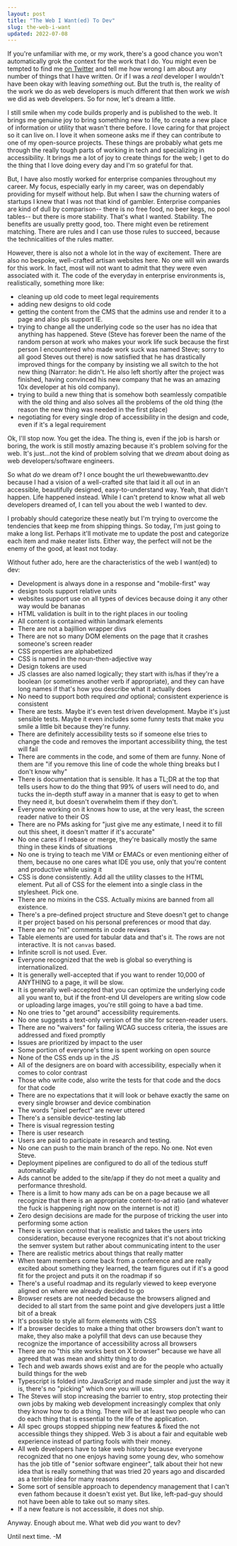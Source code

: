```yaml
---
layout: post
title: "The Web I Want(ed) To Dev"
slug: the-web-i-want
updated: 2022-07-08
---
```


If you're unfamiliar with me, or my work, there's a good chance you won't automatically grok the context for the work that I do. You might even be tempted to find me [on Twitter](https://twitter.com/a11yMel) and tell me how wrong I am about any number of things that I have written. Or if I was a _real_ developer I wouldn't have been okay with leaving _something_ out. But the truth is, the reality of the work we do as web developers is much different that then work we _wish_ we did as web developers. So for now, let's dream a little.

<!--more-->

I still smile when my code builds properly and is published to the web. It brings me genuine joy to bring something new to life, to create a new place of information or utility that wasn't there before. I love caring for that project so it can live on. I love it when someone asks me if they can contribute to one of my open-source projects. These things are probably what gets me through the really tough parts of working in tech and specializing in accessibility. It brings me a lot of joy to create things for the web; I get to do the thing that I love doing every day and I'm so grateful for that.

But, I have also mostly worked for enterprise companies throughout my career. My focus, especially early in my career, was on dependably providing for myself without help. But when I saw the churning waters of startups I knew that I was not that kind of gambler. Enterprise companies are kind of dull by comparison-- there is no free food, no beer kegs, no pool tables-- but there is more stability. That's what I wanted. Stability. The benefits are usually pretty good, too. There might even be retirement matching. There are rules and I can use those rules to succeed, because the technicalities of the rules matter. 

However, there is also not a whole lot in the way of excitement. There are also no bespoke, well-crafted artisan websites here. No one will win awards for this work. In fact, most will not want to admit that they were even associated with it. The code of the everyday in enterprise environments is, realistically, something more like: 

* cleaning up old code to meet legal requirements
* adding new designs to old code 
* getting the content from the CMS that the admins use and render it to a page and also pls support IE.
* trying to change all the underlying code so the user has no idea that anything has happened. Steve (Steve has forever been the name of the random person at work who makes your work life suck because the first person I encountered who made work suck was named Steve; sorry to all good Steves out there) is now satisfied that he has drastically improved things for the company by insisting we all switch to the hot new thing (Narrator: he didn't. He also left shortly after the project was finished, having convinced his new company that he was an amazing 10x developer at his old company).
* trying to build a new thing that is somehow both seamlessly compatible with the old thing and also solves all the problems of the old thing (the reason the new thing was needed in the first place)
* negotiating for every single drop of accessibility in the design and code, even if it's a legal requirement

Ok, I'll stop now. You get the idea. The thing is, even if the job is harsh or boring, the work is still mostly amazing because it's problem solving for the web. It's just...not the kind of problem solving that we _dream_ about doing as web developers/software engineers. 

So what _do_ we dream of? I once bought the url thewebwewantto.dev because I had a vision of a well-crafted site that laid it all out in an accessible, beautifully designed, easy-to-understand way. Yeah, that didn't happen. Life happened instead. While I can't pretend to know what all web developers dreamed of, I can tell you about the web I wanted to dev. 

I probably should categorize these neatly but I'm trying to overcome the tendencies that keep me from shipping things. So today, I'm just going to make a long list. Perhaps it'll motivate me to update the post and categorize each item and make neater lists. Either way, the perfect will not be the enemy of the good, at least not today.


Without futher ado, here are the characteristics of the web I want(ed) to dev:

* Development is always done in a response and "mobile-first" way
* design tools support relative units
* websites support use on all types of devices because doing it any other way would be bananas
* HTML validation is built in to the right places in our tooling
* All content is contained within landmark elements
* There are not a bajillion wrapper divs
* There are not so many DOM elements on the page that it crashes someone's screen reader
* CSS properties are alphabetized
* CSS is named in the noun-then-adjective way
* Design tokens are used
* JS classes are also named logically; they start with is/has if they're a boolean (or sometimes another verb if appropriate), and they can have long names if that's how you describe what it actually does
* No need to support both required _and_ optional; consistent experience is consistent
* There are tests. Maybe it's even test driven development. Maybe it's just sensible tests. Maybe it even includes some funny tests that make you smile a little bit because they're funny.
* There are definitely accessibility tests so if someone else tries to change the code and removes the important accessibility thing, the test will fail
* There are comments in the code, and some of them are funny. None of them are "if you remove this line of code the whole thing breaks but I don't know why"
* There is documentation that is sensible. It has a TL;DR at the top that tells users how to do the thing that 99% of users will need to do, and tucks the in-depth stuff away in a manner that is easy to get to when they need it, but doesn't overwhelm them if they don't.
* Everyone working on it knows how to use, at the very least, the screen reader native to their OS
* There are no PMs asking for "just give me any estimate, I need it to fill out this sheet, it doesn't matter if it's accurate"
* No one cares if I rebase or merge, they're basically mostly the same thing in these kinds of situations
* No one is trying to teach me VIM or EMACs or even mentioning either of them, because no one cares what IDE you use, only that you're content and productive while using it
* CSS is done consistently. Add all the utility classes to the HTML element. Put all of CSS for the element into a single class in the stylesheet. Pick one.
* There are no mixins in the CSS. Actually mixins are banned from all existence.
* There's a pre-defined project structure and Steve doesn't get to change it per project based on his personal preferences or mood that day.
* There are no "nit" comments in code reviews
* Table elements are used for tabular data and that's it. The rows are not interactive. It is not `canvas` based.
* Infinite scroll is not used. Ever.
* Everyone recognized that the web is global so everything is internationalized.
* It is generally well-accepted that if you want to render 10,000 of ANYTHING to a page, it will be slow.
* It is generally well-accepted that you can optimize the underlying code all you want to, but if the front-end UI developers are writing slow code or uploading large images, you're still going to have a bad time.
* No one tries to "get around" accessibility requirements.
* No one suggests a text-only version of the site for screen-reader users.
* There are no "waivers" for failing WCAG success criteria, the issues are addressed and fixed promptly
* Issues are prioritized by impact to the user
* Some portion of everyone's time is spent working on open source
* None of the CSS ends up in the JS
* All of the designers are on board with accessibility, especially when it comes to color contrast
* Those who write code, also write the tests for that code and the docs for that code
* There are no expectations that it will look or behave exactly the same on every single browser and device combination
* The words "pixel perfect" are never uttered
* There's a sensible device-testing lab
* There is visual regression testing
* There is user research
* Users are paid to participate in research and testing.
* No one can push to the main branch of the repo. No one. Not even Steve.
* Deployment pipelines are configured to do all of the tedious stuff automatically
* Ads cannot be added to the site/app if they do not meet a quality and performance threshold.
* There is a limit to how many ads can be on a page because we all recognize that there is an appropriate content-to-ad ratio (and whatever the fuck is happening right now on the internet is not it)
* Zero design decisions are made for the purpose of tricking the user into performing some action
* There is version control that is realistic and takes the users into consideration, because everyone recognizes that it's not about tricking the semver system but rather about communicating intent to the user
* There are realistic metrics about things that really matter
* When team members come back from a conference and are really excited about something they learned, the team figures out if it's a good fit for the project and puts it on the roadmap if so
* There's a useful roadmap and its regularly viewed to keep everyone aligned on where we already decided to go
* Browser resets are not needed because the browsers aligned and decided to all start from the same point and give developers just a little bit of a break
* It's possible to style all form elements with CSS
* If a browser decides to make a thing that other browsers don't want to make, they also make a polyfill that devs can use because they recognize the importance of accessibility across all browsers
* There are no "this site works best on X browser" because we have all agreed that was mean and shitty thing to do
* Tech and web awards shows exist and are for the people who actually build things for the web
* Typescript is folded into JavaScript and made simpler and just the way it is, there's no "picking" which one you will use.
* The Steves will stop increasing the barrier to entry, stop protecting their own jobs by making web development increasingly complex that only they know how to do a thing. There will be at least two people who can do each thing that is essential to the life of the application.
* All spec groups stopped shipping new features & fixed the not accessible things they shipped. Web 3 is about a fair and equitable web experience instead of parting fools with their money.
* All web developers have to take web history because everyone recognized that no one enjoys having some young dev, who somehow has the job title of "senior software engineer", talk about their hot new idea that is really something that was tried 20 years ago and discarded as a terrible idea for many reasons
* Some sort of sensible approach to dependency management that I can't even fathom because it doesn't exist yet. But like, left-pad-guy should not have been able to take out so many sites.
* If a new feature is not accessible, it does not ship.

Anyway. Enough about me. What web did _you_ want to dev?

Until next time. -M
